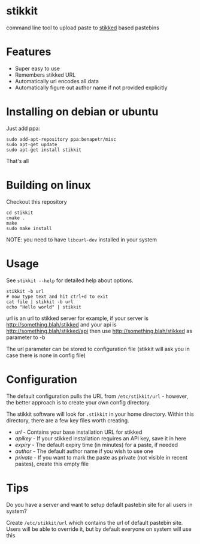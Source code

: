 stikkit
=======

command line tool to upload paste to [stikked](https://github.com/claudehohl/Stikked) based pastebins

Features
========

* Super easy to use
* Remembers stikked URL
* Automatically url encodes all data
* Automatically figure out author name if not provided explicitly

Installing on debian or ubuntu
==============================

Just add ppa:
```
sudo add-apt-repository ppa:benapetr/misc
sudo apt-get update
sudo apt-get install stikkit
```

That's all

Building on linux
=================

Checkout this repository
```
cd stikkit
cmake .
make
sudo make install
```

NOTE: you need to have `libcurl-dev` installed in your system

Usage
=====

See `stikkit --help` for detailed help about options.

```
stikkit -b url
# now type text and hit ctrl+d to exit
cat file | stikkit -b url
echo "Hello world" | stikkit
```

url is an url to stikked server for example, if your server is http://something.blah/stikked and your api is http://something.blah/stikked/api then use http://something.blah/stikked as parameter to -b

The url parameter can be stored to configuration file (stikkit will ask you in case there is none in config file)

Configuration
=====

The default configuration pulls the URL from `/etc/stikkit/url` - however, the better approach is to create your own config directory.

The stikkit software will look for `.stikkit` in your home directory. Within this directory, there are a few key files worth creating.

 - *url* - Contains your base installation URL for stikked
 - *apikey* - If your stikked installation requires an API key, save it in here
 - *expiry* - The default expiry time (in minutes) for a paste, if needed
 - *author* - The default author name if you wish to use one
 - *private* - If you want to mark the paste as private (not visible in recent pastes), create this empty file

Tips
=====

Do you have a server and want to setup default pastebin site for all users in system?

Create `/etc/stikkit/url` which contains the url of default pastebin site. Users will be able to override it, but by default everyone on system will use this
